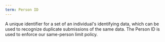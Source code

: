 ```yaml
---
term: Person ID
---
```


A unique identifier for a set of an individual's identifying data, which can
be used to recognize duplicate submissions of the same data. The Person ID is used to enforce
our same-person limit policy.
